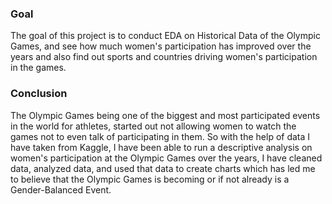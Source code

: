 ### Goal
The goal of this project is to conduct EDA on Historical Data of the Olympic Games, and see how much women's participation has improved over the years and also find out sports and countries driving women's participation in the games.

### Conclusion
The Olympic Games being one of the biggest and most participated events in the world for athletes, started out not allowing women to watch the games not to even talk of participating in them. So with the help of data I have taken from Kaggle, I have been able to run a descriptive analysis on women's participation at the Olympic Games over the years, I have cleaned data, analyzed data, and used that data to create charts which has led me to believe that the Olympic Games is becoming or if not already is a Gender-Balanced Event.
